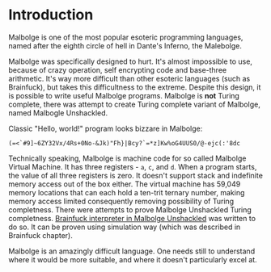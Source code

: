 

# Introduction

Malbolge is one of the most popular esoteric programming languages, named after the eighth circle of hell in Dante's Inferno, the
Malebolge.

Malbolge was specifically designed to hurt. It's almost impossible to use, because of crazy operation, self encrypting code and base-three arithmetic. It's way more difficult than other esoteric languages (such as Brainfuck), but takes this difficultness to the extreme. Despite this design, it is possible to write useful Malbolge programs. Malbolge is **not** Turing complete, there was attempt to create Turing complete variant of Malbolge, named Malbogle Unshackled.

Classic "Hello, world!" program looks bizzare in Malbolge:

```malbolge
(=<`#9]~6ZY32Vx/4Rs+0No-&Jk)"Fh}|Bcy?`=*z]Kw%oG4UUS0/@-ejc(:'8dc
```

Technically speaking, Malbolge is machine code for so called Malbolge Virtual Machine. It has three registers - `a`, `c`, and `d`. 
When a program starts, the value of all three registers is zero. It doesn't support stack and indefinite memory access out of the 
box either. The virtual machine has 59,049 memory locations that can each hold a ten-trit ternary number, making memory access 
limited consequently removing possibility of Turing completness. There were attempts to prove Malbolge Unshackled Turing 
completness. [Brainfuck interpreter in Malbolge Unshackled](https://github.com/KrzysztofSzewczyk/Brainfuck.MB) was written to do 
so. It can be proven using simulation way (which was described in Brainfuck chapter).

Malbolge is an amazingly difficult language. One needs still to understand where it would be more suitable, and where it doesn't
particularly excel at.


